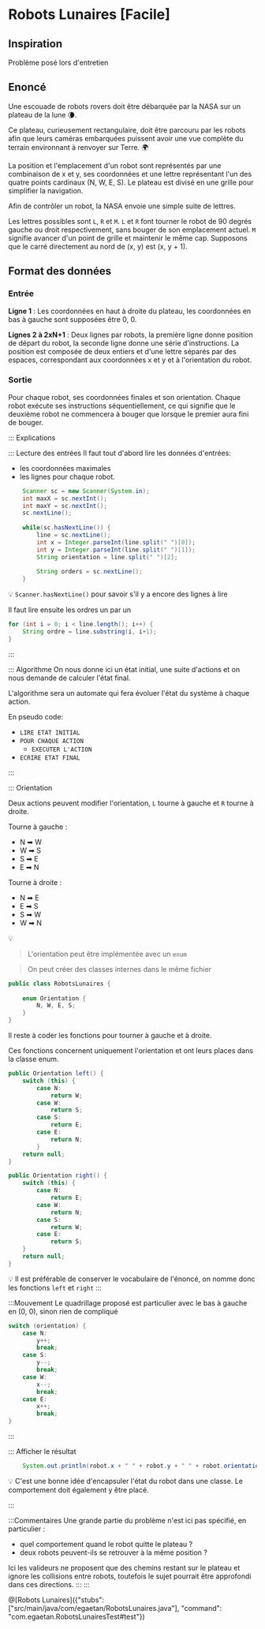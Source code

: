 # Robots Lunaires [Facile]

## Inspiration
Problème posé lors d'entretien

## Enoncé

Une escouade de robots rovers doit être débarquée par la NASA sur un plateau de la lune 🌘.

Ce plateau, curieusement rectangulaire, doit être parcouru par les robots afin que leurs caméras embarquées puissent avoir une vue complète du terrain environnant à renvoyer sur Terre. 🌍

La position et l'emplacement d'un robot sont représentés par une combinaison de x et y, ses coordonnées et une lettre représentant l'un des quatre points cardinaux (N, W, E, S). Le plateau est divisé en une grille pour simplifier la navigation.

Afin de contrôler un robot, la NASA envoie une simple suite de lettres. 

Les lettres possibles sont `L`, `R` et `M`. `L` et `R` font tourner le robot de 90 degrés gauche ou droit respectivement, sans bouger de son emplacement actuel. `M` signifie avancer d'un point de grille et maintenir le même cap.
Supposons que le carré directement au nord de (x, y) est (x, y + 1).

## Format des données

### Entrée

**Ligne 1** : Les coordonnées en haut à droite du plateau, les coordonnées en bas à gauche sont supposées être 0, 0.

**Lignes 2 à 2xN+1** : Deux lignes par robots, la première ligne donne position de départ du robot, la seconde ligne donne une série d'instructions. 
La position est composée de deux entiers et d'une lettre séparés par des espaces, correspondant aux coordonnées x et y et à l'orientation du robot.

### Sortie
Pour chaque robot, ses coordonnées finales et son orientation. Chaque robot exécute ses instructions séquentiellement, ce qui signifie que le deuxième robot ne commencera à bouger que lorsque le premier aura fini de bouger.


::: Explications

::: Lecture des entrées
Il faut tout d'abord lire les données d'entrées:
+ les coordonnées maximales
+ les lignes pour chaque robot.

``` java
	Scanner sc = new Scanner(System.in);
	int maxX = sc.nextInt();
	int maxY = sc.nextInt();
	sc.nextLine();
	
	while(sc.hasNextLine()) {
		line = sc.nextLine();
		int x = Integer.parseInt(line.split(" ")[0]);
		int y = Integer.parseInt(line.split(" ")[1]);
		String orientation = line.split(" ")[2];
		
		String orders = sc.nextLine();
	}
```

💡 `Scanner.hasNextLine()` pour savoir s'il y a encore des lignes à lire


Il faut lire ensuite les ordres un par un
```java
for (int i = 0; i < line.length(); i++) {
	String ordre = line.substring(i, i+1);
}
```
:::



::: Algorithme
On nous donne ici un état initial, une suite d'actions et on nous demande de calculer l'état final.

L'algorithme sera un automate qui fera évoluer l'état du système à chaque action.

En pseudo code:
+ `LIRE ETAT INITIAL`
+ `POUR CHAQUE ACTION`
  + `EXECUTER L'ACTION`
+ `ECRIRE ETAT FINAL`


:::

::: Orientation

Deux actions peuvent modifier l'orientation, `L` tourne à gauche et `R` tourne à droite.

Tourne à gauche :
+ N ➡  W
+ W ➡  S
+ S ➡  E
+ E ➡  N


Tourne à droite :
+ N ➡  E
+ E ➡  S
+ S ➡  W
+ W ➡  N

💡 
> L'orientation peut être implémentée avec un `enum`

> On peut créer des classes internes dans le même fichier

```java
public class RobotsLunaires {
	
	enum Orientation {
		N, W, E, S;
	}
}
```

Il reste à coder les fonctions pour tourner à gauche et à droite.

Ces fonctions concernent uniquement l'orientation et ont leurs places dans la classe enum.

```java
public Orientation left() {
	switch (this) {
		case N:
			return W;
		case W:
			return S;
		case S:
			return E;
		case E:
			return N;
		}
	return null;
}
```

```java
public Orientation right() {
	switch (this) {
		case N:
			return E;
		case W:
			return N;
		case S:
			return W;
		case E:
			return S;
	}
	return null;
}
```

💡 Il est préférable de conserver le vocabulaire de l'énoncé, on nomme donc les fonctions `left` et `right`
:::

:::Mouvement
Le quadrillage proposé est particulier avec le bas à gauche en (0, 0), sinon rien de compliqué

```java
switch (orientation) {
	case N:
		y++;
		break;
	case S:
		y--;
		break;
	case W:
		x--;
		break;
	case E:
		x++;
		break;
}
```
:::

::: Afficher le résultat

``` java
	System.out.println(robot.x + " " + robot.y + " " + robot.orientation);
```

💡  C'est une bonne idée d'encapsuler l'état du robot dans une classe. Le comportement doit également y être placé.

:::

:::Commentaires
Une grande partie du problème n'est ici pas spécifié, en particulier :
+ quel comportement quand le robot quitte le plateau ?
+ deux robots peuvent-ils se retrouver à la même position ?
 
Ici les valideurs ne proposent que des chemins restant sur le plateau et ignore les collisions entre robots, toutefois le sujet pourrait être approfondi dans ces directions.
:::
:::


@[Robots Lunaires]({"stubs": ["src/main/java/com/egaetan/RobotsLunaires.java"], "command": "com.egaetan.RobotsLunairesTest#test"})
